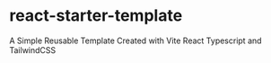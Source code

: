 # react-starter-template
A Simple Reusable Template Created with Vite React Typescript and TailwindCSS
